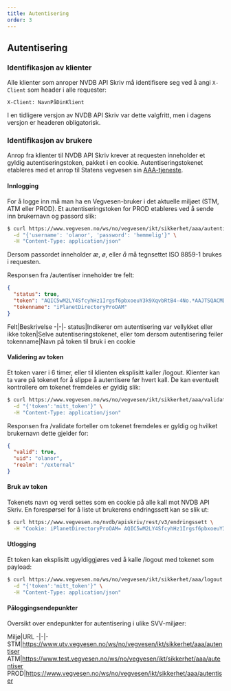 ```yaml
---
title: Autentisering
order: 3
---
```


## Autentisering

### Identifikasjon av klienter

Alle klienter som anroper NVDB API Skriv må identifisere seg ved å angi ```X-Client``` som header i alle requester:

```
X-Client: NavnPåDinKlient
```

I en tidligere versjon av NVDB API Skriv var dette valgfritt, men i dagens versjon er headeren obligatorisk.

### Identifikasjon av brukere

Anrop fra klienter til NVDB API Skriv krever at requesten inneholder et gyldig autentiseringstoken, pakket i en cookie.
Autentiseringstokenet etableres med et anrop til Statens vegvesen sin [AAA-tjeneste](https://en.wikipedia.org/wiki/AAA_(computer_security)).
 
#### Innlogging

For å logge inn må man ha en Vegvesen-bruker i det aktuelle miljøet (STM, ATM eller PROD). Et autentiseringstoken for PROD etableres ved
å sende inn brukernavn og passord slik:
```bash
$ curl https://www.vegvesen.no/ws/no/vegvesen/ikt/sikkerhet/aaa/autentiser \
  -d "{'username': 'olanor', 'password': 'hemmelig'}" \
  -H "Content-Type: application/json"    
```
Dersom passordet inneholder _æ_, _ø_, eller _å_ må tegnsettet ISO 8859-1 brukes i requesten.

Responsen fra /autentiser inneholder tre felt:
 
```json
{  
  "status": true, 
  "token": "AQIC5wM2LY4SfcyhHz1Irgsf6pbxoeuY3k9XqvbRtB4-4No.*AAJTSQACMDIAAlNLABMzMDUyMTI1NzE2ODA4ODU0OTczAAJTMQACMDM.*",
  "tokenname": "iPlanetDirectoryProOAM"
}
```

Felt|Beskrivelse
-|-|-
status|Indikerer om autentisering var vellykket eller ikke
token|Selve autentiseringstokenet, eller tom dersom autentisering feiler
tokenname|Navn på token til bruk i en cookie

#### Validering av token

Et token varer i 6 timer, eller til klienten eksplisitt kaller /logout. Klienter kan ta vare på tokenet for å slippe å autentisere før hvert kall.
De kan eventuelt kontrollere om tokenet fremdeles er gyldig slik:

```bash
$ curl https://www.vegvesen.no/ws/no/vegvesen/ikt/sikkerhet/aaa/validate \
  -d "{'token':'mitt_token'}" \
  -H "Content-Type: application/json"    
```

Responsen fra /validate forteller om tokenet fremdeles er gyldig og hvilket brukernavn dette gjelder for:

```json
{  
  "valid": true, 
  "uid": "olanor", 
  "realm": "/external"
}
```

#### Bruk av token

Tokenets navn og verdi settes som en cookie på alle kall mot NVDB API Skriv. En forespørsel for å liste ut brukerens endringssett kan se slik ut:

```bash
$ curl https://www.vegvesen.no/nvdb/apiskriv/rest/v3/endringssett \
  -H "Cookie: iPlanetDirectoryProOAM= AQIC5wM2LY4SfcyhHz1Irgsf6pbxoeuY3k9XqvbRtB4-4No.*AAJTSQACMDIAAlNLABMzMDUyMTI1NzE2ODA4ODU0OTczAAJTMQACMDM.*"
```

#### Utlogging 

Et token kan eksplisitt ugyldiggjøres ved å kalle /logout med tokenet som payload:

```bash
$ curl https://www.vegvesen.no/ws/no/vegvesen/ikt/sikkerhet/aaa/logout \
  -d "{'token':'mitt_token'}" \
  -H "Content-Type: application/json"    
```

#### Påloggingsendepunkter

Oversikt over endepunkter for autentisering i ulike SVV-miljøer:

Miljø|URL
-|-|-
STM|https://www.utv.vegvesen.no/ws/no/vegvesen/ikt/sikkerhet/aaa/autentiser
ATM|https://www.test.vegvesen.no/ws/no/vegvesen/ikt/sikkerhet/aaa/autentiser
PROD|https://www.vegvesen.no/ws/no/vegvesen/ikt/sikkerhet/aaa/autentiser
